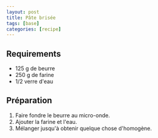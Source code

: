 ```yaml
---
layout: post
title: Pâte brisée
tags: [base]
categories: [recipe]
---
```


## Requirements

-   125 g de beurre
-   250 g de farine
-   1/2 verre d'eau

## Préparation

1.  Faire fondre le beurre au micro-onde.
1.  Ajouter la farine et l'eau.
1.  Mélanger jusqu'à obtenir quelque chose d'homogène.
